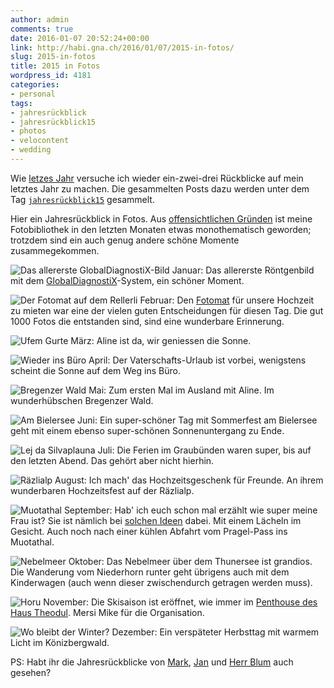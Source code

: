 ```yaml
---
author: admin
comments: true
date: 2016-01-07 20:52:24+00:00
link: http://habi.gna.ch/2016/01/07/2015-in-fotos/
slug: 2015-in-fotos
title: 2015 in Fotos
wordpress_id: 4181
categories:
- personal
tags:
- jahresrückblick
- jahresrückblick15
- photos
- velocontent
- wedding
---
```


Wie [letzes Jahr](http://habi.gna.ch/tag/jahresruckblick14) versuche ich wieder ein-zwei-drei Rückblicke auf mein letztes Jahr zu machen.  Die gesammelten Posts dazu werden unter dem Tag [`jahresrückblick15`](http://habi.gna.ch/tag/jahresruckblick15) gesammelt.

Hier ein Jahresrückblick in Fotos. Aus [offensichtlichen Gründen](http://habi.gna.ch/2015/05/16/aline/) ist meine Fotobibliothek in den letzten Monaten etwas monothematisch geworden; trotzdem sind ein auch genug andere schöne Momente zusammegekommen.

![Das allererste GlobalDiagnostiX-Bild](http://habi.gna.ch/wp-content/uploads/2016/01/01_IMG_3844.jpg)
Januar: Das allererste Röntgenbild mit dem [GlobalDiagnostiX](http://habi.gna.ch/2015/03/10/globaldiagnostix/)-System, ein schöner Moment.

![Der Fotomat auf dem Rellerli](http://habi.gna.ch/wp-content/uploads/2016/01/02_Fotomat_28188.jpg)
Februar: Den [Fotomat](http://zumirent.ch/d/produkte/vorfuehrung-und-events/fotomat/257) für unsere Hochzeit zu mieten war eine der vielen guten Entscheidungen für diesen Tag. Die gut 1000 Fotos die entstanden sind, sind eine wunderbare Erinnerung.

![Ufem Gurte](http://habi.gna.ch/wp-content/uploads/2016/01/03_IMG_4153.jpg)
März: Aline ist da, wir geniessen die Sonne.

![Wieder ins Büro](http://habi.gna.ch/wp-content/uploads/2016/01/04_IMG_4305.jpg)
April: Der Vaterschafts-Urlaub ist vorbei, wenigstens scheint die Sonne auf dem Weg ins Büro.

![Bregenzer Wald](http://habi.gna.ch/wp-content/uploads/2016/01/05_P1520963.jpg)
Mai: Zum ersten Mal im Ausland mit Aline. Im wunderhübschen Bregenzer Wald.

![Am Bielersee](http://habi.gna.ch/wp-content/uploads/2016/01/06_DSC_4477%2C%20DSC_4478%2C%20DSC_4479.jpg)
Juni: Ein super-schöner Tag mit Sommerfest am Bielersee geht mit einem ebenso super-schönen Sonnenuntergang zu Ende.

![Lej da Silvaplauna](http://habi.gna.ch/wp-content/uploads/2016/01/07_P1530603.jpg)
Juli: Die Ferien im Graubünden waren super, bis auf den letzten Abend. Das gehört aber nicht hierhin.

![Räzlialp](http://habi.gna.ch/wp-content/uploads/2016/01/08_2015.08.08_DSC_2685.jpg)
August: Ich mach' das Hochzeitsgeschenk für Freunde. An ihrem wunderbaren Hochzeitsfest auf der Räzlialp.

![Muotathal](http://habi.gna.ch/wp-content/uploads/2016/01/09_P1540042.jpg)
September: Hab' ich euch schon mal erzählt wie super meine Frau ist? Sie ist nämlich bei [solchen Ideen](https://www.strava.com/activities/401610193) dabei. Mit einem Lächeln im Gesicht. Auch noch nach einer kühlen Abfahrt vom Pragel-Pass ins Muotathal.

![Nebelmeer](http://habi.gna.ch/wp-content/uploads/2016/01/10_Waldegg%20-%20DSC_5280%20-%20DSC_5288_blended_fused.jpg)
Oktober: Das Nebelmeer über dem Thunersee ist grandios. Die Wanderung vom Niederhorn runter geht übrigens auch mit dem Kinderwagen (auch wenn dieser zwischendurch getragen werden muss).

![Horu](http://habi.gna.ch/wp-content/uploads/2016/01/11_P1540346.jpg)
November: Die Skisaison ist eröffnet, wie immer im [Penthouse des Haus Theodul](http://theodul.ch/apartments/penthouse-suite/). Mersi Mike für die Organisation.

![Wo bleibt der Winter?](http://habi.gna.ch/wp-content/uploads/2016/01/12_IMG_6506.jpg)
Dezember: Ein verspäteter Herbsttag mit warmem Licht im Könizbergwald.

PS: Habt ihr die Jahresrückblicke von [Mark](https://permanenttourist.ch/2015/12/review-of-2015/), [Jan](http://pieceoplastic.com/index.php/7137/best-of-2015-the-jump-page/) und [Herr Blum](http://davidblum.ch/post/136134436638/mein-2015) auch gesehen?
